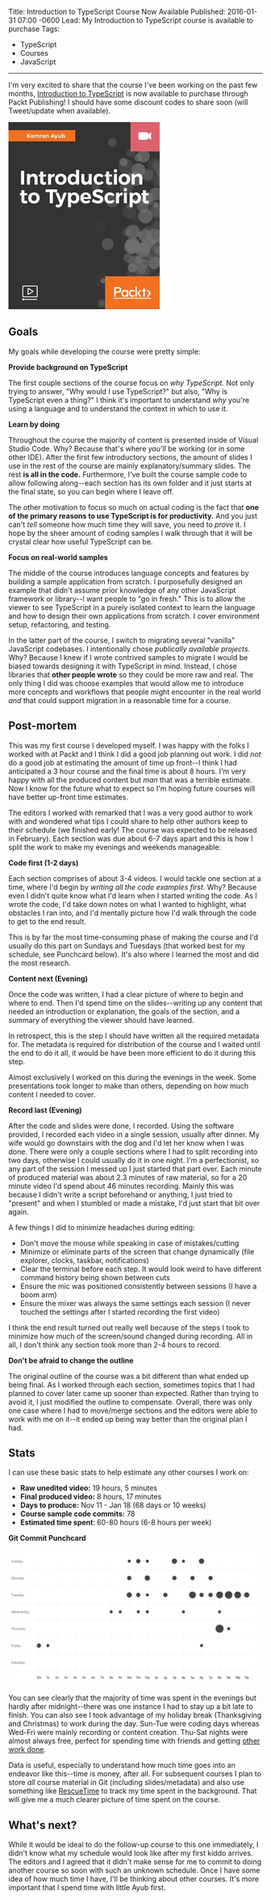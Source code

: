 ﻿Title: Introduction to TypeScript Course Now Available
Published: 2016-01-31 07:00 -0600
Lead: My Introduction to TypeScript course is available to purchase
Tags:
- TypeScript
- Courses
- JavaScript
---

I'm very excited to share that the course I've been working on the past few months, [Introduction to TypeScript][1] is now available to purchase through Packt Publishing! I should have some discount codes to share soon (will Tweet/update when available).

![Course cover](images\2017-01-31-course-cover.jpg)

<!-- More -->

## Goals

My goals while developing the course were pretty simple:

**Provide background on TypeScript**

The first couple sections of the course focus on *why TypeScript.* Not only trying to answer, "Why would I use TypeScript?" but also, "Why is TypeScript even a thing?" I think it's important to understand *why* you're using a language and to understand the context in which to use it.

**Learn by doing**

Throughout the course the majority of content is presented inside of Visual Studio Code. Why? Because that's where *you'll* be working (or in some other IDE). After the first few introductory sections, the amount of slides I use in the rest of the course are mainly explanatory/summary slides. The rest **is all in the code.** Furthermore, I've built the course sample code to allow following along--each section has its own folder and it just starts at the final state, so you can begin where I leave off.

The other motivation to focus so much on actual coding is the fact that **one of the primary reasons to use TypeScript is for productivity.** And you just can't *tell* someone how much time they will save, you need to *prove* it. I hope by the sheer amount of coding samples I walk through that it will be crystal clear how useful TypeScript can be.

**Focus on real-world samples**

The middle of the course introduces language concepts and features by building a sample application from scratch. I purposefully designed an example that didn't assume prior knowledge of any other JavaScript framework or library--I want people to "go in fresh." This is to allow the viewer to see TypeScript in a purely isolated context to learn the language and how to design their own applications from scratch. I cover environment setup, refactoring, and testing.

In the latter part of the course, I switch to migrating several "vanilla" JavaScript codebases. I intentionally chose *publically available projects.* Why? Because I knew if I wrote contrived samples to migrate I would be biased towards designing it with TypeScript in mind. Instead, I chose libraries that **other people wrote** so they could be more raw and real. The only thing I did was choose examples that would allow me to introduce more concepts and workflows that people might encounter in the real world *and* that could support migration in a reasonable time for a course.

## Post-mortem

This was my first course I developed myself. I was happy with the folks I worked with at Packt and I think I did a good job planning out work. I did *not* do a good job at estimating the amount of time up front--I think I had anticipated a 3 hour course and the final time is about 8 hours. I'm very happy with all the produced content but *man* that was a terrible estimate. Now I know for the future what to expect so I'm hoping future courses will have better up-front time estimates.

The editors I worked with remarked that I was a very good author to work with and wondered what tips I could share to help other authors keep to their schedule (we finished early! The course was expected to be released in February). Each section was due about 6-7 days apart and this is how I split the work to make my evenings and weekends manageable:

**Code first (1-2 days)**

Each section comprises of about 3-4 videos. I would tackle one section at a time, where I'd begin by *writing all the code examples first*. Why? Because even I didn't quite know what I'd learn when I started writing the code. As I wrote the code, I'd take down notes on what I wanted to highlight, what obstacles I ran into, and I'd mentally picture how I'd walk through the code to get to the end result.

This is by far the most time-consuming phase of making the course and I'd usually do this part on Sundays and Tuesdays (that worked best for my schedule, see Punchcard below). It's also where I learned the most and did the most research.

**Content next (Evening)**

Once the code was written, I had a clear picture of where to begin and where to end. Then I'd spend time on the slides--writing up any content that needed an introduction or explanation, the goals of the section, and a summary of everything the viewer should have learned.

In retrospect, this is the step I should have written all the required metadata for. The metadata is required for distribution of the course and I waited until the end to do it all, it would be have been more efficient to do it during this step.

Almost exclusively I worked on this during the evenings in the week. Some presentations took longer to make than others, depending on how much content I needed to cover.

**Record last (Evening)**

After the code and slides were done, I recorded. Using the software provided, I recorded each video in a single session, usually after dinner. My wife would go downstairs with the dog and I'd let her know when I was done. There were only a couple sections where I had to split recording into two days, otherwise I could usually do it in one night. I'm a perfectionist, so any part of the session I messed up I just started that part over. Each minute of produced material was about 2.3 minutes of raw material, so for a 20 minute video I'd spend about 46 minutes recording. Mainly this was because I didn't write a script beforehand or anything, I just tried to "present" and when I stumbled or made a mistake, I'd just start that bit over again. 

A few things I did to minimize headaches during editing:

- Don't move the mouse while speaking in case of mistakes/cutting
- Minimize or eliminate parts of the screen that change dynamically (file explorer, clocks, taskbar, notifications)
- Clear the terminal before each step. It would look weird to have different command history being shown between cuts
- Ensure the mic was positioned consistently between sessions (I have a boom arm)
- Ensure the mixer was always the same settings each session (I never touched the settings after I started recording the first video)

I think the end result turned out really well because of the steps I took to minimize how much of the screen/sound changed during recording. All in all, I don't think any section took more than 2-4 hours to record.

**Don't be afraid to change the outline**

The original outline of the course was a bit different than what ended up being final. As I worked through each section, sometimes topics that I had planned to cover later came up sooner than expected. Rather than trying to avoid it, I just modified the outline to compensate. Overall, there was only one case where I had to move/merge sections and the editors were able to work with me on it--it ended up being way better than the original plan I had.

## Stats

I can use these basic stats to help estimate any other courses I work on:

- **Raw unedited video:** 19 hours, 5 minutes
- **Final produced video:** 8 hours, 17 minutes
- **Days to produce:** Nov 11 - Jan 18 (68 days or 10 weeks)
- **Course sample code commits:** 78
- **Estimated time spent**: 60-80 hours (6-8 hours per week)

**Git Commit Punchcard**

![Git punchcard](images\2017-01-31-course-punchcard.jpg)

You can see clearly that the majority of time was spent in the evenings but hardly after midnight--there was one instance I had to stay up a bit late to finish. You can also see I took advantage of my holiday break (Thanksgiving and Christmas) to work during the day. Sun-Tue were coding days whereas Wed-Fri were mainly recording or content creation. Thu-Sat nights were almost always free, perfect for spending time with friends and getting [other work done](https://kamranicus.com/posts/2017-01-02-year-in-review).

Data is useful, especially to understand how much time goes into an endeavor like this--time is money, after all. For subsequent courses I plan to store *all* course material in Git (including slides/metadata) and also use something like [RescueTime](https://www.rescuetime.com/) to track my time spent in the background. That will give me a much clearer picture of time spent on the course.

## What's next?

While it would be ideal to do the follow-up course to this one immediately, I didn't know what my schedule would look like after my first kiddo arrives. The editors and I agreed that it didn't make sense for me to commit to doing another course so soon with such an unknown schedule. Once I have some idea of how much time I have, I'll be thinking about other courses. It's more important that I spend time with little Ayub first.

[1]: https://www.packtpub.com/application-development/introduction-typescript-video